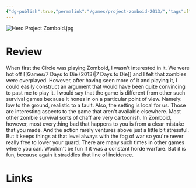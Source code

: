 ```yaml
---
{"dg-publish":true,"permalink":"/games/project-zomboid-2013/","tags":["games","streamed"],"created":"2024-11-20","updated":"2025-09-04"}
---
```



![Hero Project Zomboid.jpg](/img/user/_sys/Attachments/Hero%20Project%20Zomboid.jpg)

# Review

When first the Circle was playing Zomboid, I wasn't interested in it. We were hot off [[Games/7 Days to Die (2013)\|7 Days to Die]] and I felt that zombies were overplayed. However, after having seen more of it and playing it, I could easily construct an argument that would have been quite convincing to past me to play it. I would say that the game is different from other such survival games because it hones in on a particular point of view. Namely: low to the ground, realistic to a fault. Also, the setting is local for us. Those are interesting aspects to the game that aren't available elsewhere. Most other zombie survival sorts of chaff are very cartoonish. In Zomboid, however, most everything bad that happens to you is from a clear mistake that you made. And the action rarely ventures above just a little bit stressful. But it keeps things at that level always with the fog of war so you're never really free to lower your guard. There are many such times in other games where you can. Wouldn't be fun if it was a constant horde warfare. But it is fun, because again it straddles that line of incidence.

# Links
